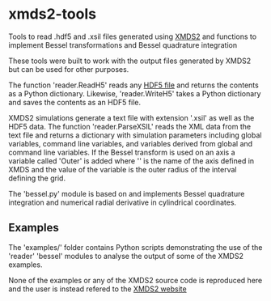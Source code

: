 # xmds2-tools
Tools to read .hdf5 and .xsil files generated using [XMDS2](http://xmds.org) and functions to implement Bessel transformations and Bessel quadrature integration

These tools were built to work with the output files generated by XMDS2 but can be used for other purposes.

The function 'reader.ReadH5' reads any [HDF5 file](https://www.hdfgroup.org/solutions/hdf5/) and returns the contents as a Python dictionary. Likewise, 'reader.WriteH5' takes a Python dictionary and saves the contents as an HDF5 file.

XMDS2 simulations generate a text file with extension '.xsil' as well as the HDF5 data. The function 'reader.ParseXSIL' reads the XML data from the text file and returns a dictionary with simulation parameters including global variables, command line variables, and variables derived from global and command line variables. If the Bessel transform is used on an axis a variable called '<axis name>Outer' is added where '<axis name>' is the name of the axis defined in XMDS and the value of the variable is the outer radius of the interval defining the grid.

The 'bessel.py' module is based on  and implements Bessel quadrature integration and numerical radial derivative in cylindrical coordinates.

## Examples
The 'examples/' folder contains Python scripts demonstrating the use of the 'reader' 'bessel' modules to analyse the output of some of the XMDS2 examples.

None of the examples or any of the XMDS2 source code is reproduced here and the user is instead refered to the [XMDS2 website](http://xmds.org')
